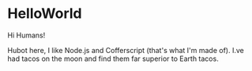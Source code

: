 # HelloWorld

Hi Humans!

Hubot here, I like Node.js and Cofferscript (that's what I'm made of).
I.ve had tacos on the moon and find them far superior to Earth tacos.
